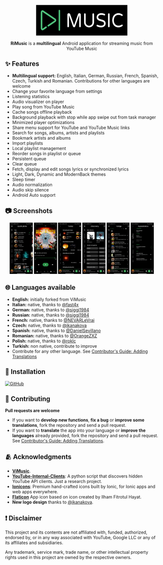 <div align="center">
  <img src="./app_logo.png" width="300" height="100" />    
  <p><b>RiMusic</b> is a <b>multilingual</b> Android application for streaming music from YouTube Music</p>
</div>

## ✨ Features
- **Multilingual support:** English, Italian, German, Russian, French, Spanish, Czech, Turkish and Romanian. Contributions for other languages are welcome
- Change your favorite language from settings
- Listening statistics
- Audio visualizer on player
- Play song from YouTube Music
- Cache songs offline playback
- Background playback with stop while app swipe out from task manager
- Minimized player optimizations
- Share menu support for YouTube and YouTube Music links  
- Search for songs, albums, artists and playlists
- Bookmark artists and albums
- Import playlists
- Local playlist management
- Reorder songs in playlist or queue
- Persistent queue
- Clear queue
- Fetch, display and edit songs lyrics or synchronized lyrics
- Light, Dark, Dynamic and ModernBack themes
- Sleep timer
- Audio normalization
- Audio skip silence
- Android Auto support

## 📷 Screenshots
<div align="center">
  <img src="./fastlane/metadata/android/en-US/images/phoneScreenshots/1.jpg" width="15%" />
  <img src="./fastlane/metadata/android/en-US/images/phoneScreenshots/2.jpg" width="15%" />
  <img src="./fastlane/metadata/android/en-US/images/phoneScreenshots/3.jpg" width="15%" />
  <img src="./fastlane/metadata/android/en-US/images/phoneScreenshots/4.jpg" width="15%" />
  <img src="./fastlane/metadata/android/en-US/images/phoneScreenshots/5.jpg" width="15%" />
  <img src="./fastlane/metadata/android/en-US/images/phoneScreenshots/6.jpg" width="15%" />
</div>

## 🌐 Languages available
- **English:** initially forked from ViMusic
- **Italian:** native, thanks to [@fast4x](https://github.com/fast4x)
- **German:** native, thanks to [@siggi1984](https://github.com/siggi1984)
- **Russian:** native, thanks to [@siggi1984](https://github.com/siggi1984)
- **French:** native, thanks to [@NEVARLeVrai](https://github.com/NEVARLeVrai)
- **Czech:** native, thanks to [@ikanakova](https://github.com/ikanakova)
- **Spanish:** native, thanks to [@DanielSevillano](https://github.com/DanielSevillano)
- **Romanian:** native, thanks to [@OrangeZXZ](https://github.com/OrangeZxZ)
- **Polish:** native, thanks to [@roklc](https://github.com/roklc)
- **Turkish:** non native, contribute to improve
- Contribute for any other language. See [Contributor's Guide: Adding Translations](https://github.com/fast4x/RiMusic/wiki/Contributor's-Guide:-Adding-Translations)

## 📲 Installation
[<img src="https://raw.githubusercontent.com/NeoApplications/Neo-Backup/034b226cea5c1b30eb4f6a6f313e4dadcbb0ece4/badge_github.png" alt="GitHub" height="80">](https://github.com/fast4x/RiMusic/releases/latest)

## 🤝 Contributing
**Pull requests are welcome**
- If you want to **develop new functions**, **fix a bug** or **improve some translations**, fork the repository and send a pull request.
- If you want to **translate** the app into your language or **improve the languages** already provided, fork the repository and send a pull request. See [Contributor's Guide: Adding Translations](https://github.com/fast4x/RiMusic/wiki/Contributor's-Guide:-Adding-Translations).

## 🫂 Acknowledgments
- [**ViMusic**](https://github.com/vfsfitvnm/ViMusic).
- [**YouTube-Internal-Clients**](https://github.com/zerodytrash/YouTube-Internal-Clients): A python script that discovers hidden YouTube API clients. Just a research project.
- [**Ionicons**](https://github.com/ionic-team/ionicons): Premium hand-crafted icons built by Ionic, for Ionic apps and web apps everywhere.
- [**Flaticon**](https://www.flaticon.com/authors/ilham-fitrotul-hayat) App icon based on icon created by Ilham Fitrotul Hayat.
- **New logo design** thanks to [@ikanakova](https://github.com/ikanakova).

## ❗ Disclaimer
This project and its contents are not affiliated with, funded, authorized, endorsed by, or in any way associated with YouTube, Google LLC or any of its affiliates and subsidiaries.

Any trademark, service mark, trade name, or other intellectual property rights used in this project are owned by the respective owners.